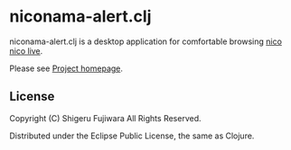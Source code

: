 # niconama-alert.clj

niconama-alert.clj is a desktop application for comfortable browsing [nico nico live](http://live.nicovideo.jp/). 

Please see [Project homepage](http://sgr.github.io/niconama-alert/).


## License

Copyright (C) Shigeru Fujiwara All Rights Reserved.

Distributed under the Eclipse Public License, the same as Clojure.
